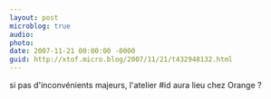 ```yaml
---
layout: post
microblog: true
audio: 
photo: 
date: 2007-11-21 00:00:00 -0000
guid: http://xtof.micro.blog/2007/11/21/t432948132.html
---
```

si pas d'inconvénients majeurs, l'atelier #id aura lieu chez Orange ?
